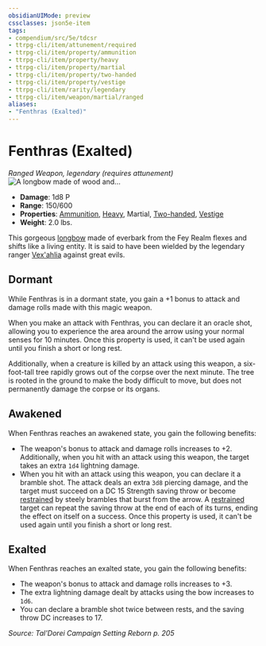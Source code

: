 ```yaml
---
obsidianUIMode: preview
cssclasses: json5e-item
tags:
- compendium/src/5e/tdcsr
- ttrpg-cli/item/attunement/required
- ttrpg-cli/item/property/ammunition
- ttrpg-cli/item/property/heavy
- ttrpg-cli/item/property/martial
- ttrpg-cli/item/property/two-handed
- ttrpg-cli/item/property/vestige
- ttrpg-cli/item/rarity/legendary
- ttrpg-cli/item/weapon/martial/ranged
aliases: 
- "Fenthras (Exalted)"
---
```

# Fenthras (Exalted)
*Ranged Weapon, legendary (requires attunement)*  
![A longbow made of wood and...](/3-Mechanics/CLI/items/img/fenthras.webp#right "A longbow made of wood and dark green vines wrapping around it, with intricate elvish designs.")  

- **Damage**: 1d8 P
- **Range**: 150/600
- **Properties**: [Ammunition](/3-Mechanics/CLI/rules/item-properties.md#Ammunition), [Heavy](/3-Mechanics/CLI/rules/item-properties.md#Heavy), Martial, [Two-handed](/3-Mechanics/CLI/rules/item-properties.md#Two-handed), [Vestige](/3-Mechanics/CLI/rules/item-properties.md#Vestige)
- **Weight**: 2.0 lbs.

This gorgeous [longbow](/3-Mechanics/CLI/items/longbow.md) made of everbark from the Fey Realm flexes and shifts like a living entity. It is said to have been wielded by the legendary ranger [Vex'ahlia](/3-Mechanics/CLI/bestiary/humanoid/vexahlia-tdcsr.md) against great evils.

## Dormant

While Fenthras is in a dormant state, you gain a +1 bonus to attack and damage rolls made with this magic weapon.

When you make an attack with Fenthras, you can declare it an oracle shot, allowing you to experience the area around the arrow using your normal senses for 10 minutes. Once this property is used, it can't be used again until you finish a short or long rest.

Additionally, when a creature is killed by an attack using this weapon, a six-foot-tall tree rapidly grows out of the corpse over the next minute. The tree is rooted in the ground to make the body difficult to move, but does not permanently damage the corpse or its organs.

## Awakened

When Fenthras reaches an awakened state, you gain the following benefits:

- The weapon's bonus to attack and damage rolls increases to +2. Additionally, when you hit with an attack using this weapon, the target takes an extra `1d4` lightning damage.  
- When you hit with an attack using this weapon, you can declare it a bramble shot. The attack deals an extra `3d8` piercing damage, and the target must succeed on a DC 15 Strength saving throw or become [restrained](/3-Mechanics/CLI/rules/conditions.md#restrained) by steely brambles that burst from the arrow. A [restrained](/3-Mechanics/CLI/rules/conditions.md#restrained) target can repeat the saving throw at the end of each of its turns, ending the effect on itself on a success. Once this property is used, it can't be used again until you finish a short or long rest.  

## Exalted

When Fenthras reaches an exalted state, you gain the following benefits:

- The weapon's bonus to attack and damage rolls increases to +3.  
- The extra lightning damage dealt by attacks using the bow increases to `1d6`.  
- You can declare a bramble shot twice between rests, and the saving throw DC increases to 17.  

*Source: Tal'Dorei Campaign Setting Reborn p. 205*